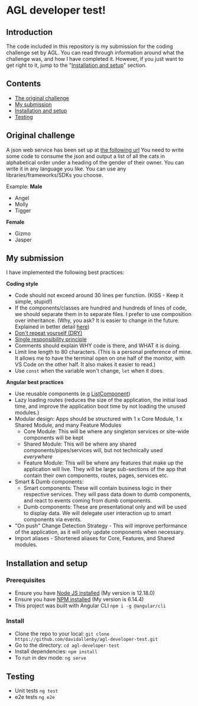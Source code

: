 # AGL developer test!

## Introduction

The code included in this repository is my submission for the coding challenge set by AGL. You can read through information around what the challenge was, and how I have completed it. However, if you just want to get right to it, jump to the "[Installation and setup](#installation-and-setup)" section.

## Contents

* [The original challenge](#original-challenge)
* [My submission](#my-submission)
* [Installation and setup](#installation-and-setup)
* [Testing](#testing)

## Original challenge
A json web service has been set up at [the following url](http://agl-developer-test.azurewebsites.net/people.json) 
You need to write some code to consume the json and output a list of all the cats in alphabetical order under a heading of the gender of their owner.
You can write it in any language you like. You can use any libraries/frameworks/SDKs you choose.

Example:
__Male__
* Angel
* Molly
* Tigger

__Female__
* Gizmo
* Jasper

## My submission
I have implemented the following best practices:

__Coding style__
* Code should not exceed around 30 lines per function. (KISS - Keep it simple, stupid!)
* If the components/classes are hundred and hundreds of lines of code, we should separate them in to separate files. I prefer to use composition over inheritance. (Why, you ask? It is easier to change in the future. Explained in better detail [here](https://www.youtube.com/watch?v=wfMtDGfHWpA))
* [Don't repeat yourself (DRY)](https://en.wikipedia.org/wiki/Don%27t_repeat_yourself)
* [Single responsibility principle](https://en.wikipedia.org/wiki/Single-responsibility_principle)
* Comments should explain WHY code is there, and WHAT it is doing.
* Limit line length to 80 characters. (This is a personal preference of mine. It allows me to have the terminal open on one half of the monitor, with VS Code on the other half. It also makes it easier to read.)
* Use `const` when the variable won't change, `let` when it does.

__Angular best practices__
* Use reusable components (e.g [ListComponent](https://github.com/davidallenby/agl-developer-test/tree/code-cleanup/src/app/shared/components/list))
* Lazy loading routes (reduces the size of the application, the initial load time, and improve the application boot time by not loading the unused modules.)
* Modular design: Apps should be structured with 1 x Core Module, 1 x Shared Module, and many Feature Modules
  - Core Module: This will be where any singleton services or site-wide components will be kept
  - Shared Module: This will be where any shared components/pipes/services will, but not technically used *everywhere*
  - Feature Module: This will be where any features that make up the application will live. They will be large sub-sections of the app that contain their own components, routes, pages, services etc.
* Smart & Dumb components:
  - Smart components: These will contain business logic in their respective services. They will pass data down to dumb components, and react to events coming from dumb components.
  - Dumb components: These are presentational only and will be used to display data. We will delegate user interaction up to smart components via events.
* "On push" Change Detection Strategy - This will improve performance of the application, as it will only update components when necessary.
* Import aliases - Shortened aliases for Core, Features, and Shared modules.

## Installation and setup

### Prerequisites
* Ensure you have [Node JS installed](https://nodejs.org/en/download/) (My version is 12.18.0)
* Ensure you have [NPM installed](https://www.npmjs.com/get-npm) (My version is 6.14.4)
* This project was built with Angular CLI `npm i -g @angular/cli`

### Install
* Clone the repo to your local: `git clone https://github.com/davidallenby/agl-developer-test.git`
* Go to the directory: `cd agl-developer-test`
* Install dependencies: `npm install`
* To run in dev mode: `ng serve`

## Testing
* Unit tests `ng test`
* e2e tests `ng e2e`
